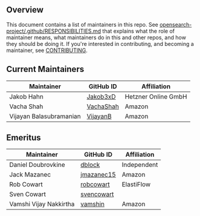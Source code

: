 ## Overview

This document contains a list of maintainers in this repo. See [opensearch-project/.github/RESPONSIBILITIES.md](https://github.com/opensearch-project/.github/blob/main/RESPONSIBILITIES.md#maintainer-responsibilities) that explains what the role of maintainer means, what maintainers do in this and other repos, and how they should be doing it. If you're interested in contributing, and becoming a maintainer, see [CONTRIBUTING](CONTRIBUTING.md).

## Current Maintainers

| Maintainer              | GitHub ID                                 | Affiliation         |
| ----------------------- | ----------------------------------------- | ------------------- |
| Jakob Hahn              | [Jakob3xD](https://github.com/Jakob3xD)   | Hetzner Online GmbH |
| Vacha Shah              | [VachaShah](https://github.com/VachaShah) | Amazon              |
| Vijayan Balasubramanian | [VijayanB](https://github.com/VijayanB)   | Amazon              |

## Emeritus

| Maintainer             | GitHub ID                                   | Affiliation |
| ---------------------- | ------------------------------------------- | ----------- |
| Daniel Doubrovkine     | [dblock](https://github.com/dblock)         | Independent |
| Jack Mazanec           | [jmazanec15](https://github.com/jmazanec15) | Amazon      |
| Rob Cowart             | [robcowart](https://github.com/robcowart)   | ElastiFlow  |
| Sven Cowart            | [svencowart](https://github.com/svencowart) |             |
| Vamshi Vijay Nakkirtha | [vamshin](https://github.com/vamshin)       | Amazon      |
